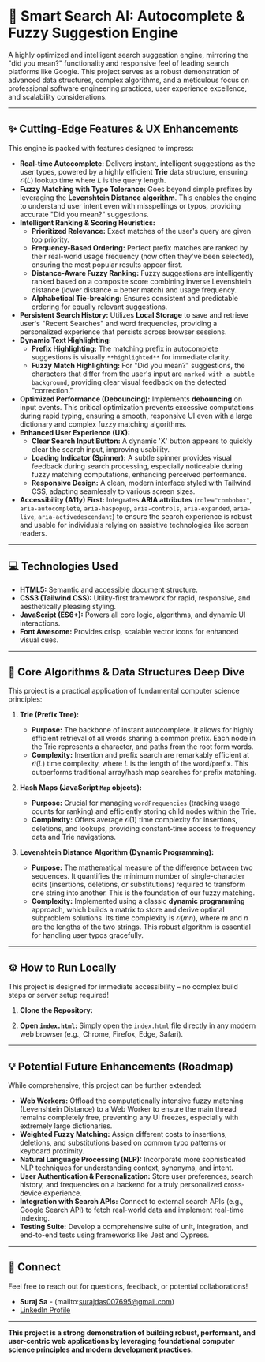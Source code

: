 # 🚀 Smart Search AI: Autocomplete & Fuzzy Suggestion Engine

A highly optimized and intelligent search suggestion engine, mirroring the "did you mean?" functionality and responsive feel of leading search platforms like Google. This project serves as a robust demonstration of advanced data structures, complex algorithms, and a meticulous focus on professional software engineering practices, user experience excellence, and scalability considerations.

---

## ✨ Cutting-Edge Features & UX Enhancements

This engine is packed with features designed to impress:

* **Real-time Autocomplete:** Delivers instant, intelligent suggestions as the user types, powered by a highly efficient **Trie** data structure, ensuring $\mathcal{O}(L)$ lookup time where $L$ is the query length.
* **Fuzzy Matching with Typo Tolerance:** Goes beyond simple prefixes by leveraging the **Levenshtein Distance algorithm**. This enables the engine to understand user intent even with misspellings or typos, providing accurate "Did you mean?" suggestions.
* **Intelligent Ranking & Scoring Heuristics:**
    * **Prioritized Relevance:** Exact matches of the user's query are given top priority.
    * **Frequency-Based Ordering:** Perfect prefix matches are ranked by their real-world usage frequency (how often they've been selected), ensuring the most popular results appear first.
    * **Distance-Aware Fuzzy Ranking:** Fuzzy suggestions are intelligently ranked based on a composite score combining inverse Levenshtein distance (lower distance = better match) and usage frequency.
    * **Alphabetical Tie-breaking:** Ensures consistent and predictable ordering for equally relevant suggestions.
* **Persistent Search History:** Utilizes **Local Storage** to save and retrieve user's "Recent Searches" and word frequencies, providing a personalized experience that persists across browser sessions.
* **Dynamic Text Highlighting:**
    * **Prefix Highlighting:** The matching prefix in autocomplete suggestions is visually `**highlighted**` for immediate clarity.
    * **Fuzzy Match Highlighting:** For "Did you mean?" suggestions, the characters that differ from the user's input are `marked with a subtle background`, providing clear visual feedback on the detected "correction."
* **Optimized Performance (Debouncing):** Implements **debouncing** on input events. This critical optimization prevents excessive computations during rapid typing, ensuring a smooth, responsive UI even with a large dictionary and complex fuzzy matching algorithms.
* **Enhanced User Experience (UX):**
    * **Clear Search Input Button:** A dynamic 'X' button appears to quickly clear the search input, improving usability.
    * **Loading Indicator (Spinner):** A subtle spinner provides visual feedback during search processing, especially noticeable during fuzzy matching computations, enhancing perceived performance.
    * **Responsive Design:** A clean, modern interface styled with Tailwind CSS, adapting seamlessly to various screen sizes.
* **Accessibility (A11y) First:** Integrates **ARIA attributes** (`role="combobox"`, `aria-autocomplete`, `aria-haspopup`, `aria-controls`, `aria-expanded`, `aria-live`, `aria-activedescendant`) to ensure the search experience is robust and usable for individuals relying on assistive technologies like screen readers.

---

## 💻 Technologies Used

* **HTML5:** Semantic and accessible document structure.
* **CSS3 (Tailwind CSS):** Utility-first framework for rapid, responsive, and aesthetically pleasing styling.
* **JavaScript (ES6+):** Powers all core logic, algorithms, and dynamic UI interactions.
* **Font Awesome:** Provides crisp, scalable vector icons for enhanced visual cues.

---

## 🧠 Core Algorithms & Data Structures Deep Dive

This project is a practical application of fundamental computer science principles:

1.  **Trie (Prefix Tree):**
    * **Purpose:** The backbone of instant autocomplete. It allows for highly efficient retrieval of all words sharing a common prefix. Each node in the Trie represents a character, and paths from the root form words.
    * **Complexity:** Insertion and prefix search are remarkably efficient at $\mathcal{O}(L)$ time complexity, where $L$ is the length of the word/prefix. This outperforms traditional array/hash map searches for prefix matching.

2.  **Hash Maps (JavaScript `Map` objects):**
    * **Purpose:** Crucial for managing `wordFrequencies` (tracking usage counts for ranking) and efficiently storing child nodes within the Trie.
    * **Complexity:** Offers average $\mathcal{O}(1)$ time complexity for insertions, deletions, and lookups, providing constant-time access to frequency data and Trie navigations.

3.  **Levenshtein Distance Algorithm (Dynamic Programming):**
    * **Purpose:** The mathematical measure of the difference between two sequences. It quantifies the minimum number of single-character edits (insertions, deletions, or substitutions) required to transform one string into another. This is the foundation of our fuzzy matching.
    * **Complexity:** Implemented using a classic **dynamic programming** approach, which builds a matrix to store and derive optimal subproblem solutions. Its time complexity is $\mathcal{O}(mn)$, where $m$ and $n$ are the lengths of the two strings. This robust algorithm is essential for handling user typos gracefully.

---

## ⚙️ How to Run Locally

This project is designed for immediate accessibility – no complex build steps or server setup required!

1.  **Clone the Repository:**

2.  **Open `index.html`:**
    Simply open the `index.html` file directly in any modern web browser (e.g., Chrome, Firefox, Edge, Safari).

---


## 💡 Potential Future Enhancements (Roadmap)

While comprehensive, this project can be further extended:

* **Web Workers:** Offload the computationally intensive fuzzy matching (Levenshtein Distance) to a Web Worker to ensure the main thread remains completely free, preventing any UI freezes, especially with extremely large dictionaries.
* **Weighted Fuzzy Matching:** Assign different costs to insertions, deletions, and substitutions based on common typo patterns or keyboard proximity.
* **Natural Language Processing (NLP):** Incorporate more sophisticated NLP techniques for understanding context, synonyms, and intent.
* **User Authentication & Personalization:** Store user preferences, search history, and frequencies on a backend for a truly personalized cross-device experience.
* **Integration with Search APIs:** Connect to external search APIs (e.g., Google Search API) to fetch real-world data and implement real-time indexing.
* **Testing Suite:** Develop a comprehensive suite of unit, integration, and end-to-end tests using frameworks like Jest and Cypress.

---

## 📧 Connect

Feel free to reach out for questions, feedback, or potential collaborations!

* **Suraj Sa** - (mailto:surajdas007695@gmail.com)
* [LinkedIn Profile](https://www.linkedin.com/in/suraj-sa-69a4b6289/)

---

**This project is a strong demonstration of building robust, performant, and user-centric web applications by leveraging foundational computer science principles and modern development practices.**